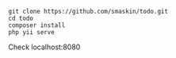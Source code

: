 ```
git clone https://github.com/smaskin/todo.git
cd todo
composer install
php yii serve
```

Check localhost:8080